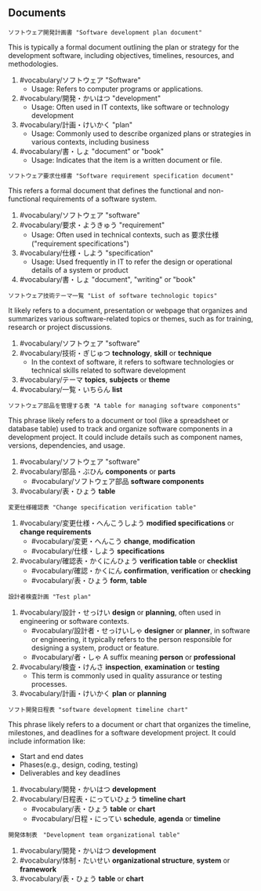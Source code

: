 ## Documents

```
ソフトウェア開発計画書 "Software development plan document"
```

This is typically a formal document outlining the plan or strategy for the development software, including objectives, timelines, resources, and methodologies.

1. #vocabulary/ソフトウェア "Software"
	- Usage: Refers to computer programs or applications.
2. #vocabulary/開発・かいはつ "development"
	- Usage: Often used in IT contexts, like software or technology development
3. #vocabulary/計画・けいかく "plan"
	- Usage: Commonly used to describe organized plans or strategies in various contexts, including business
4. #vocabulary/書・しょ "document" or "book"
	- Usage: Indicates that the item is a written document or file.

```
ソフトウェア要求仕様書 "Software requirement specification document"
```

This refers a formal document that defines the functional and non-functional requirements of a software system.

1. #vocabulary/ソフトウェア "software"
2. #vocabulary/要求・ようきゅう "requirement"
	- Usage: Often used in technical contexts, such as 要求仕様 ("requirement specifications")
3. #vocabulary/仕様・しよう "specification"
	- Usage: Used frequently in IT to refer the design or operational details of a system or product
4. #vocabulary/書・しょ "document", "writing" or "book"

```
ソフトウェア技術テーマ一覧 "List of software technologic topics"
```

It likely refers to a document, presentation or webpage that organizes and summarizes various software-related topics or themes, such as for training, research or project discussions.

1. #vocabulary/ソフトウェア "software"
2. #vocabulary/技術・ぎじゅつ **technology**, **skill** or **technique**
	- In the context of software, it refers to software technologies or technical skills related to software development
3. #vocabulary/テーマ **topics**, **subjects** or **theme**
4. #vocabulary/一覧・いちらん **list**

```
ソフトウェア部品を管理する表 "A table for managing software components"
```

This phrase likely refers to a document or tool (like a spreadsheet or database table) used to track and organize software components in a development project. It could include details such as component names, versions, dependencies, and usage.

1. #vocabulary/ソフトウェア "software"
2. #vocabulary/部品・ぶひん **components** or **parts**
	- #vocabulary/ソフトウェア部品 **software components**
3. #vocabulary/表・ひょう **table**

```
変更仕様確認表 "Change specification verification table" 
```

1. #vocabulary/変更仕様・へんこうしよう **modified specifications** or **change requirements**
	- #vocabulary/変更・へんこう **change**, **modification**
	- #vocabulary/仕様・しよう **specifications**
2. #vocabulary/確認表・かくにんひょう **verification table** or **checklist**
	- #vocabulary/確認・かくにん **confirmation**, **verification** or **checking**
	- #vocabulary/表・ひょう **form**, **table**

```
設計者検査計画 "Test plan"
```

1. #vocabulary/設計・せっけい **design** or **planning**, often used in engineering or software contexts.
	- #vocabulary/設計者・せっけいしゃ **designer** or **planner**, in software or engineering, it typically refers to the person responsible for designing a system, product or feature.
	- #vocabulary/者・しゃ A suffix meaning **person** or **professional**
2. #vocabulary/検査・けんさ **inspection**, **examination** or **testing**
	- This term is commonly used in quality assurance or testing processes.
3. #vocabulary/計画・けいかく **plan** or **planning**

```
ソフト開発日程表 "software development timeline chart"
```

This phrase likely refers to a document or chart that organizes the timeline, milestones, and deadlines for a software development project. It could include information like:
- Start and end dates
- Phases(e.g., design, coding, testing)
- Deliverables and key deadlines

1. #vocabulary/開発・かいはつ **development**
2. #vocabulary/日程表・にっていひょう **timeline chart**
	- #vocabulary/表・ひょう **table** or **chart**
	- #vocabulary/日程・にってい **schedule**, **agenda** or **timeline**

```
開発体制表　"Development team organizational table"
```

1. #vocabulary/開発・かいはつ **development**
2. #vocabulary/体制・たいせい **organizational structure**, **system** or **framework**
3. #vocabulary/表・ひょう **table** or **chart**